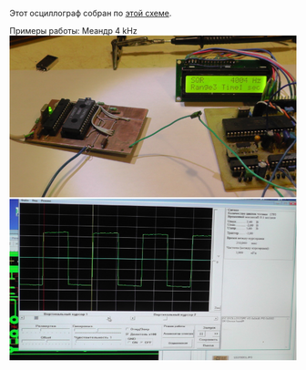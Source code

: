 
Этот осциллограф собран по [этой схеме][id1].

Примеры работы:
Меандр 4 kHz
![Gen4kHz][g4kHz]
![Soft4kHz][s4kHz]


[id1]:404.html
[g4kHz]:Photos/S5380001.jpg
[s4kHz]:Photos/S5380002.jpg
